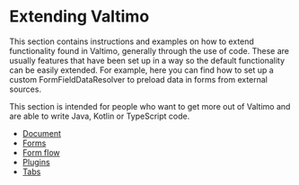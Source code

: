 # Extending Valtimo

This section contains instructions and examples on how to extend functionality found in Valtimo, generally through the 
use of code. These are usually features that have been set up in a way so the default functionality can be easily 
extended. For example, here you can find how to set up a custom FormFieldDataResolver to preload data in forms from 
external sources.

This section is intended for people who want to get more out of Valtimo and are able to write Java, Kotlin or TypeScript
code.

* [Document](document/document.md)
* [Forms](forms/forms.md)
* [Form flow](form-flow/form-flow.md)
* [Plugins](plugin/plugins.md)
* [Tabs](tabs/tabs.md)
